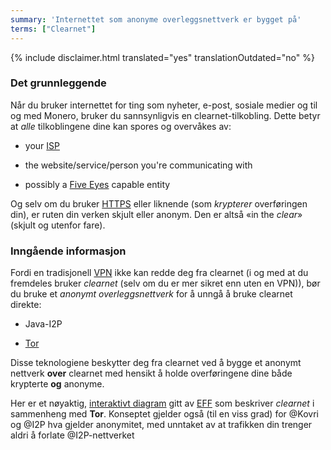 ```yaml
---
summary: 'Internettet som anonyme overleggsnettverk er bygget på'
terms: ["Clearnet"]
---
```


{% include disclaimer.html translated="yes" translationOutdated="no" %}

### Det grunnleggende

Når du bruker internettet for ting som nyheter, e-post, sosiale medier og
til og med Monero, bruker du sannsynligvis en clearnet-tilkobling. Dette
betyr at *alle* tilkoblingene dine kan spores og overvåkes av:

- your [ISP](https://en.wikipedia.org/wiki/ISP)

- the website/service/person you're communicating with

- possibly a [Five Eyes](https://en.wikipedia.org/wiki/5_Eyes) capable
  entity

Og selv om du bruker [HTTPS](https://en.wikipedia.org/wiki/HTTPS) eller
liknende (som *krypterer* overføringen din), er ruten din verken skjult
eller anonym. Den er altså «in the *clear*» (skjult og utenfor fare).

### Inngående informasjon

Fordi en tradisjonell [VPN](https://en.wikipedia.org/wiki/VPN) ikke kan
redde deg fra clearnet (i og med at du fremdeles bruker *clearnet* (selv om
du er mer sikret enn uten en VPN)), bør du bruke et *anonymt
overleggsnettverk* for å unngå å bruke clearnet direkte:

- Java-I2P

- [Tor](https://torproject.org/)

Disse teknologiene beskytter deg fra clearnet ved å bygge et anonymt
nettverk **over** clearnet med hensikt å holde overføringene dine både
krypterte **og** anonyme.

Her er et nøyaktig, [interaktivt
diagram](https://www.eff.org/pages/tor-and-https) gitt av
[EFF](https://www.eff.org/) som beskriver *clearnet* i sammenheng med
**Tor**. Konseptet gjelder også (til en viss grad) for @Kovri og @I2P hva
gjelder anonymitet, med unntaket av at trafikken din trenger aldri å forlate
@I2P-nettverket
